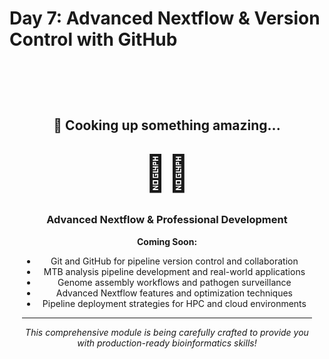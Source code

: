 # Day 7: Advanced Nextflow & Version Control with GitHub

<div align="center" style="padding: 60px 20px;">

## 🍳 Cooking up something amazing...

<div style="font-size: 4em; margin: 30px 0;">👨‍🍳</div>

### Advanced Nextflow & Professional Development

**Coming Soon:**

- Git and GitHub for pipeline version control and collaboration
- MTB analysis pipeline development and real-world applications  
- Genome assembly workflows and pathogen surveillance
- Advanced Nextflow features and optimization techniques
- Pipeline deployment strategies for HPC and cloud environments

---

*This comprehensive module is being carefully crafted to provide you with production-ready bioinformatics skills!*

</div>
